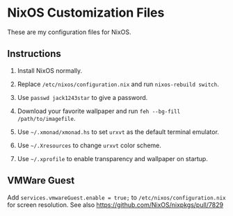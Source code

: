 # NixOS Customization Files

These are my configuration files for NixOS.

## Instructions

1. Install NixOS normally.

2. Replace `/etc/nixos/configuration.nix` and run `nixos-rebuild switch`.

3. Use `passwd jack1243star` to give a password.

4. Download your favorite wallpaper and run `feh --bg-fill /path/to/imagefile`.

5. Use `~/.xmonad/xmonad.hs` to set `urxvt` as the default terminal emulator.

6. Use `~/.Xresources` to change `urxvt` color scheme.

7. Use `~/.xprofile` to enable transparency and wallpaper on startup.

## VMWare Guest

Add `services.vmwareGuest.enable = true;` to `/etc/nixos/configuration.nix` for screen resolution. See also https://github.com/NixOS/nixpkgs/pull/7829
